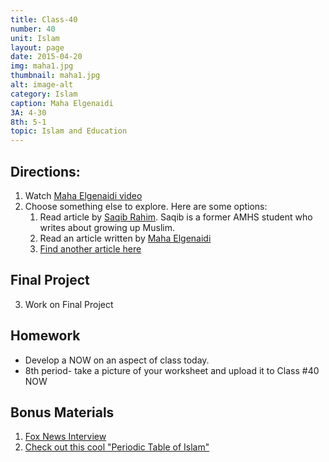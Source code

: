 ```yaml
---
title: Class-40
number: 40	
unit: Islam
layout: page
date: 2015-04-20
img: maha1.jpg
thumbnail: maha1.jpg
alt: image-alt
category: Islam
caption: Maha Elgenaidi
3A: 4-30
8th: 5-1
topic: Islam and Education
---
```


## Directions:
1. Watch [Maha Elgenaidi video](https://youtu.be/2wQSXUBs6cQ)
2. Choose something else to explore. Here are some options:
	1. Read article by [Saqib Rahim](https://dl.dropboxusercontent.com/u/916107/teachdocs/ramadan.pdg.pdf).  Saqib is a former AMHS student who writes about growing up Muslim.
	1. Read an article written by [Maha Elgenaidi](https://www.ing.org/news-and-updates-list/1426-reflections-on-current-events-concerning-american-muslims)
	4. [Find another article here](https://www.ing.org/ing-in-the-news)

## Final Project
3. Work on Final Project

## Homework
* Develop a NOW on an aspect of class today.
* 8th period- take a picture of your worksheet and upload it to Class #40 NOW


## Bonus Materials
1. [Fox News Interview](https://youtu.be/Jt1cOnNrY5s)
2. [Check out this cool "Periodic Table of Islam"](http://www.iqraonline.net/wp-content/uploads/2012/05/Periodic-Table-of-Islam-Small.jpg)